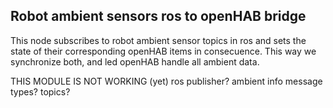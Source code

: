 ## Robot ambient sensors ros to openHAB bridge

 This node subscribes to robot ambient sensor topics in ros and sets the state of their corresponding openHAB items in consecuence. This way we synchronize both, and led openHAB handle all ambient data.
 
 THIS MODULE IS NOT WORKING (yet) 
 ros publisher?
 ambient info message types?
 topics?
 

